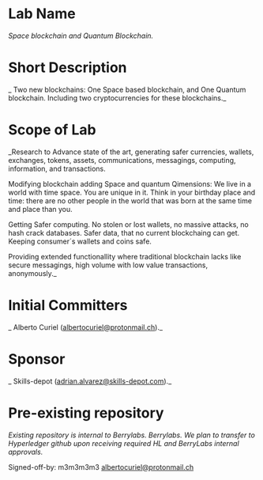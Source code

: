 # Lab Name
_Space blockchain and Quantum Blockchain._

# Short Description
_ Two new blockchains: One Space based blockchain, and One Quantum blockchain.
Including two cryptocurrencies for these blockchains._

# Scope of Lab
_Research to Advance state of the art, generating safer currencies, wallets, exchanges, tokens, assets, communications, messagings, computing, information, and transactions.

Modifying blockchain adding Space and quantum Qimensions: We live in a world with time space. You are unique in it. Think in your birthday place and time: there are no other people in the world that was born at the same time and place than you.

Getting Safer computing. No stolen or lost wallets, no massive attacks, no hash crack databases. 
Safer data, that no current blockchaing can get. Keeping consumer´s wallets and coins safe.

Providing extended functionallity where traditional blockchain lacks like secure messagings, high volume with low value transactions, anonymously._


# Initial Committers
_ Alberto Curiel (albertocuriel@protonmail.ch)._

# Sponsor
_ Skills-depot (adrian.alvarez@skills-depot.com)._

# Pre-existing repository
_Existing repository is internal to Berrylabs. Berrylabs. We plan to transfer to Hyperledger github upon receiving required HL and BerryLabs  internal approvals._


Signed-off-by:  m3m3m3m3  <albertocuriel@protonmail.ch>
